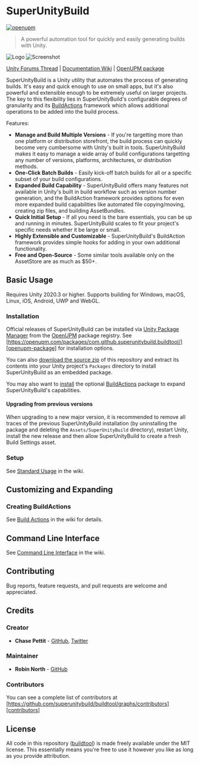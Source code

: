 # SuperUnityBuild

[![openupm](https://img.shields.io/npm/v/com.github.superunitybuild.buildtool?label=openupm&registry_uri=https://package.openupm.com)][openupm-package]

> A powerful automation tool for quickly and easily generating builds with Unity.

![Logo](https://raw.githubusercontent.com/superunitybuild/buildtool/gh-pages/Cover.png)
![Screenshot](https://raw.githubusercontent.com/superunitybuild/buildtool/gh-pages/Screenshot_v1.0.0.png)

[Unity Forums Thread][unity-forums-thread] | [Documentation Wiki][wiki] | [OpenUPM package][openupm-package]

SuperUnityBuild is a Unity utility that automates the process of generating builds. It's easy and quick enough to use on small apps, but it's also powerful and extensible enough to be extremely useful on larger projects. The key to this flexibility lies in SuperUnityBuild's configurable degrees of granularity and its [BuildActions][buildactions] framework which allows additional operations to be added into the build process.

Features:

-   **Manage and Build Multiple Versions** - If you're targetting more than one platform or distribution storefront, the build process can quickly become very cumbersome with Unity's built in tools. SuperUnityBuild makes it easy to manage a wide array of build configurations targetting any number of versions, platforms, architectures, or distribution methods.
-   **One-Click Batch Builds** - Easily kick-off batch builds for all or a specific subset of your build configurations.
-   **Expanded Build Capability** - SuperUnityBuild offers many features not available in Unity's built in build workflow such as version number generation, and the BuildAction framework provides options for even more expanded build capabilities like automated file copying/moving, creating zip files, and building AssetBundles.
-   **Quick Initial Setup** - If all you need is the bare essentials, you can be up and running in minutes. SuperUnityBuild scales to fit your project's specific needs whether it be large or small.
-   **Highly Extensible and Customizable** - SuperUnityBuild's BuildAction framework provides simple hooks for adding in your own additional functionality.
-   **Free and Open-Source** - Some similar tools available only on the AssetStore are as much as $50+.

## Basic Usage

Requires Unity 2020.3 or higher. Supports building for Windows, macOS, Linux, iOS, Android, UWP and WebGL.

### Installation

Official releases of SuperUnityBuild can be installed via [Unity Package Manager](https://docs.unity3d.com/Packages/com.unity.package-manager-ui@latest/index.html) from the [OpenUPM](https://openupm.com) package registry. See [https://openupm.com/packages/com.github.superunitybuild.buildtool/][openupm-package] for installation options.

You can also [download the source zip][download] of this repository and extract its contents into your Unity project's `Packages` directory to install SuperUnityBuild as an embedded package.

You may also want to [install](https://github.com/superunitybuild/buildtool#installation) the optional [BuildActions][buildactions] package to expand SuperUnityBuild's capabilities.

#### Upgrading from previous versions

When upgrading to a new major version, it is recommended to remove all traces of the previous SuperUnityBuild installation (by uninstalling the package and deleting the `Assets/SuperUnityBuild` directory), restart Unity, install the new release and then allow SuperUnityBuild to create a fresh Build Settings asset.

### Setup

See [Standard Usage](https://github.com/superunitybuild/buildtool/wiki/Standard-Usage) in the wiki.

## Customizing and Expanding

### Creating BuildActions

See [Build Actions](https://github.com/superunitybuild/buildtool/wiki/Build-Actions) in the wiki for details.

## Command Line Interface

See [Command Line Interface](https://github.com/superunitybuild/buildtool/wiki/Command-Line-Interface) in the wiki.

## Contributing

Bug reports, feature requests, and pull requests are welcome and appreciated.

## Credits

### Creator

-   **Chase Pettit** - [GitHub](https://github.com/Chaser324), [Twitter](http://twitter.com/chasepettit)

### Maintainer

-   **Robin North** - [GitHub](https://github.com/robinnorth)

### Contributors

You can see a complete list of contributors at [https://github.com/superunitybuild/buildtool/graphs/contributors][contributors]

## License

All code in this repository ([buildtool][buildtool]) is made freely available under the MIT license. This essentially means you're free to use it however you like as long as you provide attribution.

[download]: https://github.com/superunitybuild/buildtool/archive/master.zip
[contributors]: https://github.com/superunitybuild/buildtool/graphs/contributors
[release]: https://github.com/superunitybuild/buildtool/releases
[buildtool]: https://github.com/superunitybuild/buildtool
[buildactions]: https://github.com/superunitybuild/buildactions
[wiki]: https://github.com/superunitybuild/buildtool/wiki/
[openupm-package]: https://openupm.com/packages/com.github.superunitybuild.buildtool/
[unity-forums-thread]: https://forum.unity3d.com/threads/super-unity-build-automated-build-tool-and-framework.471114/
